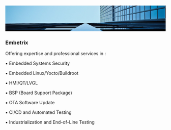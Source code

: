 ![](embetrix.jpg)
### Embetrix 

Offering expertise and professional services in :

▪ Embedded Systems Security

▪ Embedded Linux/Yocto/Buildroot

▪ HMI/QT/LVGL

▪ BSP (Board Support Package)

▪ OTA Software Update

▪ CI/CD and Automated Testing

▪ Industrialization and End-of-Line Testing

